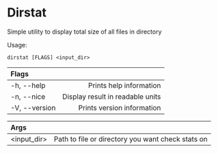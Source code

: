 # Dirstat

<!-- cargo-sync-readme start -->

Simple utility to display total size of all files in directory

Usage:

`dirstat [FLAGS] <input_dir>`

| Flags | |
|:----------|------------------------:|
|-h, --help | Prints help information |
|-n, --nice | Display result in readable units |
|-V, --version | Prints version information |

| Args  | | 
|:----------|------------------------:|
| <input_dir> | Path to file or directory you want check stats on |


<!-- cargo-sync-readme end -->
